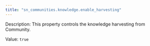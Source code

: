 ```yaml
---
title: "sn_communities.knowledge.enable_harvesting"
---
```


Description: This property controls the knowledge harvesting from Community.

Value: `true`